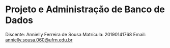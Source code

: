 # Projeto e Administração de Banco de Dados

Discente: Annielly Ferreira de Sousa
Matrícula: 20190141768
Email: annielly.sousa.060@ufrn.edu.br